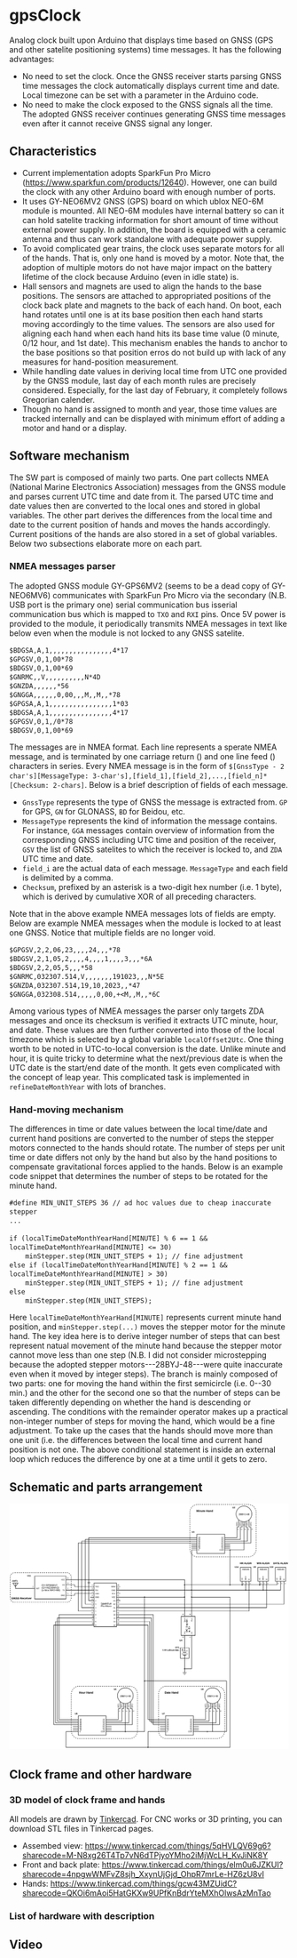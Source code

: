 # gpsClock
Analog clock built upon Arduino that displays time based on GNSS (GPS and other satelite positioning systems) time messages. It has the following advantages:
* No need to set the clock. Once the GNSS receiver starts parsing GNSS time messages the clock automatically displays current time and date. Local timezone can be set with a parameter in the Arduino code.
* No need to make the clock exposed to the GNSS signals all the time. The adopted GNSS receiver continues generating GNSS time messages even after it cannot receive GNSS signal any longer.

## Characteristics
* Current implementation adopts SparkFun Pro Micro (https://www.sparkfun.com/products/12640). However, one can build the clock with any other Arduino board with enough number of ports.
* It uses GY-NEO6MV2 GNSS (GPS) board on which ublox NEO-6M module is mounted. All NEO-6M modules have internal battery so can it can hold satelite tracking information for short amount of time without external power supply. In addition, the board is equipped with a ceramic antenna and thus can work standalone with adequate power supply.
* To avoid complicated gear trains, the clock uses separate motors for all of the hands. That is, only one hand is moved by a motor. Note that, the adoption of multiple motors do not have major impact on the battery lifetime of the clock because Arduino (even in idle state) is.
* Hall sensors and magnets are used to align the hands to the base positions. The sensors are attached to appropriated positions of the clock back plate and magnets to the back of each hand. On boot, each hand rotates until one is at its base position then each hand starts moving accordingly to the time values. The sensors are also used for aligning each hand when each hand hits its base time value (0 minute, 0/12 hour, and 1st date). This mechanism enables the hands to anchor to the base positions so that position erros do not build up with lack of any measures for hand-position measurement.
* While handling date values in deriving local time from UTC one provided by the GNSS module, last day of each month rules are precisely considered. Especially, for the last day of February, it completely follows Gregorian calender.
* Though no hand is assigned to month and year, those time values are tracked internally and can be displayed with minimum effort of adding a motor and hand or a display.

## Software mechanism
The SW part is composed of mainly two parts. One part collects NMEA (National Marine Electronics Association) messages from the GNSS module and parses current UTC time and date from it. The parsed UTC time and date values then are converted to the local ones and stored in global variables. The other part derives the differences from the local time and date to the current position of hands and moves the hands accordingly. Current positions of the hands are also stored in a set of global variables. Below two subsections elaborate more on each part.

### NMEA messages parser
The adopted GNSS module GY-GPS6MV2 (seems to be a dead copy of GY-NEO6MV6) communicates with SparkFun Pro Micro via the secondary (N.B. USB port is the primary one) serial communication bus isserial communication bus which is mapped to `TXO` and `RXI` pins. Once 5V power is provided to the module, it periodically transmits NMEA messages in text like below even when the module is not locked to any GNSS satelite.

```
$BDGSA,A,1,,,,,,,,,,,,,,,,4*17
$GPGSV,0,1,00*78
$BDGSV,0,1,00*69
$GNRMC,,V,,,,,,,,,,N*4D
$GNZDA,,,,,,*56
$GNGGA,,,,,,0,00,,,M,,M,,*78
$GPGSA,A,1,,,,,,,,,,,,,,,,1*03
$BDGSA,A,1,,,,,,,,,,,,,,,,4*17
$GPGSV,0,1,/0*78
$BDGSV,0,1,00*69
```

The messages are in NMEA format. Each line represents a sperate NMEA message, and is terminated by one carriage return (<CR>) and one line feed (<LR>) characters in series. Every NMEA message is in the form of `$[GnssType - 2 char's][MessageType: 3-char's],[field_1],[field_2],...,[field_n]*[Checksum: 2-chars]`. Below is a brief description of fields of each message.
* `GnssType` represents the type of GNSS the message is extracted from. `GP` for GPS, `GN` for GLONASS, `BD` for Beidou, etc.
* `MessageType` represents the kind of information the message contains. For instance, `GGA` messages contain overview of information from the corresponding GNSS including UTC time and position of the receiver, `GSV` the list of GNSS satelites to which the receiver is locked to, and `ZDA` UTC time and date.
* `field_i` are the actual data of each message. `MessageType` and each field is delimited by a comma.
* `Checksum`, prefixed by an asterisk is a two-digit hex number (i.e. 1 byte), which is derived by cumulative XOR of all preceding characters.

Note that in the above example NMEA messages lots of fields are empty. Below are example NMEA messages when the module is locked to at least one GNSS. Notice that multiple fields are no longer void.

```
$GPGSV,2,2,06,23,,,,24,,,*78
$BDGSV,2,1,05,2,,,,4,,,,1,,,,3,,,*6A
$BDGSV,2,2,05,5,,,*58
$GNRMC,032307.514,V,,,,,,,191023,,,N*5E
$GNZDA,032307.514,19,10,2023,,*47
$GNGGA,032308.514,,,,,0,00,+<M,,M,,*6C
```

Among various types of NMEA messages the parser only targets ZDA messages and once its checksum is verified it extracts UTC minute, hour, and date. These values are then further converted into those of the local timezone which is selected by a global variable `localOffset2Utc`. One thing worth to be noted in UTC-to-local conversion is the date. Unlike minute and hour, it is quite tricky to determine what the next/previous date is when the UTC date is the start/end date of the month. It gets even complicated with the concept of leap year. This complicated task is implemented in `refineDateMonthYear` with lots of branches.

### Hand-moving mechanism
The differences in time or date values between the local time/date and current hand positions are converted to the number of steps the stepper motors connected to the hands should rotate. The number of steps per unit time or date differs not only by the hand but also by the hand positions to compensate gravitational forces applied to the hands. Below is an example code snippet that determines the number of steps to be rotated for the minute hand.

```
#define MIN_UNIT_STEPS 36 // ad hoc values due to cheap inaccurate stepper
...

if (localTimeDateMonthYearHand[MINUTE] % 6 == 1 && localTimeDateMonthYearHand[MINUTE] <= 30)
    minStepper.step(MIN_UNIT_STEPS + 1); // fine adjustment
else if (localTimeDateMonthYearHand[MINUTE] % 2 == 1 && localTimeDateMonthYearHand[MINUTE] > 30)
    minStepper.step(MIN_UNIT_STEPS + 1); // fine adjustment
else
    minStepper.step(MIN_UNIT_STEPS);
```

Here `localTimeDateMonthYearHand[MINUTE]` represents current minute hand position, and `minStepper.step(...)` moves the stepper motor for the minute hand. The key idea here is to derive integer number of steps that can best represent natual movement of the minute hand because the stepper motor cannot move less than one step (N.B. I did not consider microstepping because the adopted stepper motors---28BYJ-48---were quite inaccurate even when it moved by integer steps). The branch is mainly composed of two parts: one for moving the hand within the first semicircle (i.e. 0--30 min.) and the other for the second one so that the number of steps can be taken differently depending on whether the hand is descending or ascending. The conditions with the remainder operator makes up a practical non-integer number of steps for moving the hand, which would be a fine adjustment.
To take up the cases that the hands should move more than one unit (i.e. the differences between the local time and current hand position is not one. The above conditional statement is inside an external loop which reduces the difference by one at a time until it gets to zero.

## Schematic and parts arrangement
![gpsClock Schematic](/images/gpsClockSchematic.svg)

## Clock frame and other hardware
### 3D model of clock frame and hands 
All models are drawn by [Tinkercad](https://www.tinkercad.com/). For CNC works or 3D printing, you can download STL files in Tinkercad pages.
* Assembed view: https://www.tinkercad.com/things/5qHVLQV69g6?sharecode=M-N8xg26T4Tp7vN6dTPjyoYMho2iMjWcLH_KvJiNK8Y
* Front and back plate: https://www.tinkercad.com/things/elm0u6JZKUI?sharecode=4npgwWMFvZ8sjh_XxynUjGjd_OhpR7mrLe-HZ6zU8vI
* Hands: https://www.tinkercad.com/things/gcw43MZUidC?sharecode=QKOi6mAoi5HatGKXw9UPfKnBdrYteMXhOlwsAzMnTao

### List of hardware with description

## Video
